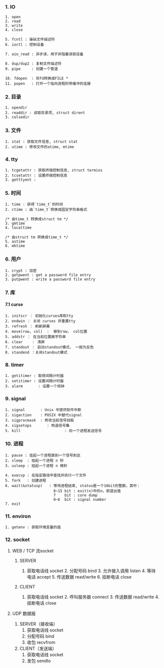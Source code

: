 ### 1. IO
	1. open
	2. read
	3. write
	4. close
	
	5. fcntl : 操纵文件描述符
	6. ioctl : 控制设备
	
	7. aio_read : 异步读，用于非阻塞读取设备
	
	8. dup/dup2 : 复制文件描述符 
	9. pipe     : 创建一个管道
	
	10. fdopen  : 将fd转换成FILE *
	11. popen   : 打开一个指向进程的带缓冲的连接

### 2. 目录
	1. opendir
	2. readdir : 读取目录项, struct dirent
	3. colsedir

### 3. 文件
	1. stat : 获取文件信息, struct stat
	2. utime : 修改文件的atime, mtime

### 4. tty
	1. tcgetattr : 获取终端控制信息, struct termios
	2. tcsetattr : 设置终端控制信息
	3. getttyent : 

### 5. 时间
	1. time : 获得`time_t`的时间
	2. ctime : 由`time_t`转换成固定字符串格式 
	
	/* 由time_t 转换成struct tm */
	3. gmtime
	4. localtime
	
	/* 由struct tm 转换成time_t */
	5. astime
	6. mktime

### 6. 用户
	1. crypt : 加密
	2. getpwent : get a password file entry
	3. putpwent : write a password file entry

### 7. 库
#### 7.1 curse
	1. initscr ： 初始化curses库和tty
	2. endwin ： 关闭 curses 并重置tty
	3. refresh ： 刷新屏幕
	4. move(row, col)  :  移到row， col位置
	5. addstr ： 在当前位置画字符串
	6. clear    ： 清屏
	7. standout ： 启动standout模式， 一般为反色
	8. standend ：关闭standout模式 

### 8. timer
	1. getitimer : 取得间隔计时器
	2. setitimer : 设置间隔计时器
	3. alarm       : 设置一个闹钟

### 9. signal
	1. signal	    : Unix 中提供软件中断
	2. sigaction	: POSIX 中替代signal
	3. sigprocmask  : 修改当前信号挡板
	4. sigsetops       : 构造信号集
	5. kill                    : 向一个进程发送信号

### 10. 进程
	1. pause : 挂起一个进程直到一个信号到达
	2. sleep  : 挂起一个进程 n 秒
	3. usleep : 挂起一个进程 n 微秒
	
	4. execvp : 在指定路径中查找并执行一个文件
	5. fork   : 创建进程
	6. wait(&statusp)   : 等待进程结束, status是一个16bit的整数，其中：
						  8~15 bit : exit(n)中的n，即退出值
						  7    bit : core dump
						  0~6  bit : signal number
	7. exit

### 11. environ
	1. getenv : 获取环境变量的值

### 12. socket
1. WEB / TCP 流socket

   1. SERVER 

      1. 获取电话线				socket
         2. 分配号码					bind
         3. 允许接入调用			listen
         4. 等待电话					accept
         5. 传送数据					read/write
         6. 挂断电话					close

      

   2. CLIENT

        1. 获取电话线			 	socket
           2. 呼叫服务器				 connect
           3. 传送数据			 		read/write
           4. 挂断电话					 close

2. UDP 数据报

      1. SERVER（接收端）
            1. 获取电话线				socket
            2. 分配号码					bind
            3. 收包                            recvfrom
      2. CLIENT（发送端）
            1. 获取电话线				socket
            2. 发包                            sendto















